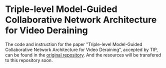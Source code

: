 # Triple-level Model-Guided Collaborative Network Architecture for Video Deraining

The code and instruction for the paper "Triple-level Model-Guided Collaborative Network Architecture for Video Deraining", accepted by TIP,  can be found in the [original repository](http://github.com/dut-media-lab/TMICS). And the resources will be transfered to this repository soon.
